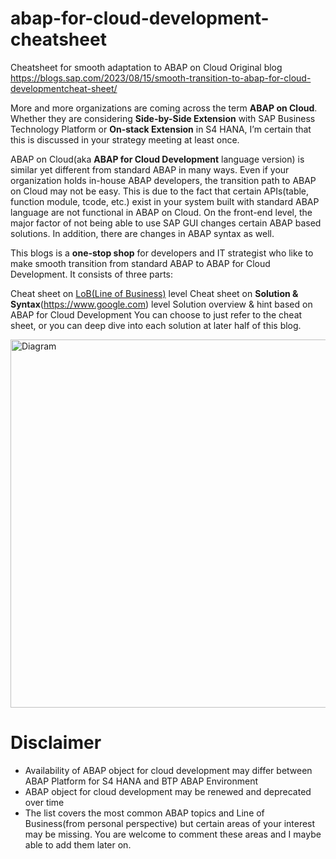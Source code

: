 # abap-for-cloud-development-cheatsheet
Cheatsheet for smooth adaptation to ABAP on Cloud
Original blog https://blogs.sap.com/2023/08/15/smooth-transition-to-abap-for-cloud-developmentcheat-sheet/

More and more organizations are coming across the term **ABAP on Cloud**. Whether they are considering **Side-by-Side Extension** with SAP Business Technology Platform or **On-stack Extension** in S4 HANA, I’m certain that this is discussed in your strategy meeting at least once.

ABAP on Cloud(aka **ABAP for Cloud Development** language version) is similar yet different from standard ABAP in many ways. Even if your organization holds in-house ABAP developers, the transition path to ABAP on Cloud may not be easy. This is due to the fact that certain APIs(table, function module, tcode, etc.) exist in your system built with standard ABAP language are not functional in ABAP on Cloud. On the front-end level, the major factor of not being able to use SAP GUI changes certain ABAP based solutions. In addition, there are changes in ABAP syntax as well.

This blogs is a **one-stop shop** for developers and IT strategist who like to make smooth transition from standard ABAP to ABAP for Cloud Development. It consists of three parts:

Cheat sheet on [LoB(Line of Business)](../line_of_business/main/README.md) level
Cheat sheet on **Solution & Syntax**(https://www.google.com) level
Solution overview & hint based on ABAP for Cloud Development
You can choose to just refer to the cheat sheet, or you can deep dive into each solution at later half of this blog.

<img width="589" alt="Diagram" src="https://github.com/Yoloyoda/abap-for-cloud-development-cheatsheet/assets/49046663/0b32801b-0f02-4acd-bc65-d83f8a4b40b0">

# Disclaimer
- Availability of ABAP object for cloud development may differ between ABAP Platform for S4 HANA and BTP ABAP Environment
- ABAP object for cloud development may be renewed and deprecated over time
- The list covers the most common ABAP topics and Line of Business(from personal perspective) but certain areas of your interest may be missing. You are welcome to comment these areas and I maybe able to add them later on.
